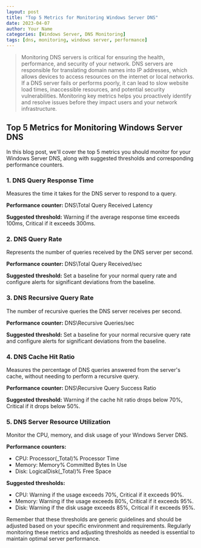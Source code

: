 ```yaml
---
layout: post
title: "Top 5 Metrics for Monitoring Windows Server DNS"
date: 2023-04-07
author: Your Name
categories: [Windows Server, DNS Monitoring]
tags: [dns, monitoring, windows server, performance]
---
```


> Monitoring DNS servers is critical for ensuring the health, performance, and security of your network. DNS servers are responsible for translating domain names into IP addresses, which allows devices to access resources on the internet or local networks. If a DNS server fails or performs poorly, it can lead to slow website load times, inaccessible resources, and potential security vulnerabilities. Monitoring key metrics helps you proactively identify and resolve issues before they impact users and your network infrastructure.

## Top 5 Metrics for Monitoring Windows Server DNS

In this blog post, we'll cover the top 5 metrics you should monitor for your Windows Server DNS, along with suggested thresholds and corresponding performance counters.

### 1. DNS Query Response Time

Measures the time it takes for the DNS server to respond to a query.

**Performance counter:** DNS\Total Query Received Latency

**Suggested threshold:** Warning if the average response time exceeds 100ms, Critical if it exceeds 300ms.

### 2. DNS Query Rate

Represents the number of queries received by the DNS server per second.

**Performance counter:** DNS\Total Query Received/sec

**Suggested threshold:** Set a baseline for your normal query rate and configure alerts for significant deviations from the baseline.

### 3. DNS Recursive Query Rate

The number of recursive queries the DNS server receives per second.

**Performance counter:** DNS\Recursive Queries/sec

**Suggested threshold:** Set a baseline for your normal recursive query rate and configure alerts for significant deviations from the baseline.

### 4. DNS Cache Hit Ratio

Measures the percentage of DNS queries answered from the server's cache, without needing to perform a recursive query.

**Performance counter:** DNS\Recursive Query Success Ratio

**Suggested threshold:** Warning if the cache hit ratio drops below 70%, Critical if it drops below 50%.

### 5. DNS Server Resource Utilization

Monitor the CPU, memory, and disk usage of your Windows Server DNS.

**Performance counters:**

- CPU: Processor(_Total)\% Processor Time
- Memory: Memory\% Committed Bytes In Use
- Disk: LogicalDisk(_Total)\% Free Space

**Suggested thresholds:**

- CPU: Warning if the usage exceeds 70%, Critical if it exceeds 90%.
- Memory: Warning if the usage exceeds 80%, Critical if it exceeds 95%.
- Disk: Warning if the disk usage exceeds 85%, Critical if it exceeds 95%.

Remember that these thresholds are generic guidelines and should be adjusted based on your specific environment and requirements. Regularly monitoring these metrics and adjusting thresholds as needed is essential to maintain optimal server performance.
